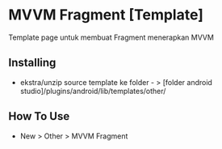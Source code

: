 # MVVM Fragment [Template]

Template page untuk membuat Fragment menerapkan MVVM

## Installing

- ekstra/unzip source template ke folder - > [folder android studio]/plugins/android/lib/templates/other/

## How To Use

- New > Other > MVVM Fragment
